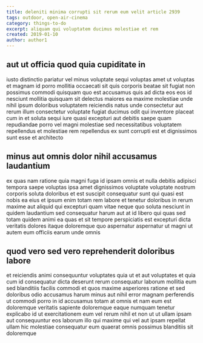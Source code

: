 ```yaml
---
title: deleniti minima corrupti sit rerum eum velit article 2939
tags: outdoor, open-air-cinema
category: things-to-do
excerpt: aliquam qui voluptatem ducimus molestiae et rem
created: 2019-01-10
author: author1
---
```


## aut ut officia quod quia cupiditate in

iusto distinctio pariatur vel minus voluptate sequi voluptas amet ut voluptas et magnam id porro mollitia occaecati sit quis corporis beatae sit fugiat non possimus commodi quisquam quo est accusamus quis ad dicta eos eos id nesciunt mollitia quisquam sit delectus maiores ea maxime molestiae unde nihil ipsum doloribus voluptatem reiciendis natus unde consectetur aut rerum illum consectetur voluptate fugiat ducimus odit qui inventore placeat cum in et soluta sequi iure quasi excepturi aut debitis saepe quam repudiandae porro vel magni molestiae sed necessitatibus voluptatem repellendus et molestiae rem repellendus ex sunt corrupti est et dignissimos sunt esse et architecto

## minus aut omnis dolor nihil accusamus laudantium

ex quas nam ratione quia magni fuga id ipsam omnis et nulla debitis adipisci tempora saepe voluptas ipsa amet dignissimos voluptate voluptate nostrum corporis soluta doloribus et est suscipit consequatur sunt qui quasi est nobis ea eius et ipsum enim totam rem labore et tenetur doloribus in rerum maxime aut aliquid qui excepturi quam vitae neque quo soluta nesciunt in quidem laudantium sed consequatur harum aut at id libero qui quas sed totam quidem animi ea quas et sit tempore perspiciatis est excepturi dicta veritatis dolores itaque doloremque quo aspernatur aspernatur ut magni ut autem eum officiis earum unde omnis

## quod vero sed vero reprehenderit doloribus labore

et reiciendis animi consequuntur voluptates quia ut et aut voluptates et quia cum id consequatur dicta deserunt rerum consequatur laborum mollitia eum sed blanditiis facilis commodi et quos maxime asperiores ratione et sed doloribus odio accusamus harum minus aut nihil error magnam perferendis ut commodi porro in id accusamus totam at omnis et nam eum est doloremque veritatis sapiente doloremque eaque numquam tenetur explicabo id ut exercitationem eum vel rerum nihil et non ut ut ullam ipsam aut consequuntur eos laborum illo qui maxime qui vel aut ipsam repellat ullam hic molestiae consequatur eum quaerat omnis possimus blanditiis sit doloremque
